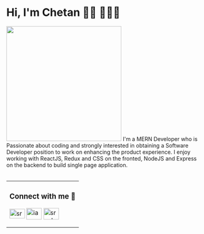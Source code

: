 # Hi, I'm Chetan 👋🏾 👩🏾‍💻

 <img src="https://i.ibb.co/fp0JM0G/123git.png" height="300px" >
I'm a MERN Developer who is Passionate about coding and strongly interested in obtaining a Software Developer position to work on enhancing the product experience. I enjoy working with ReactJS, Redux and CSS on the fronted, NodeJS and Express on the backend to build single page application.

<br/>
<br/>


<table>
 <tr>
  <td><h3 align="left">Connect with me 🙂</h3>
<p align="left">
 
<a href="https://www.linkedin.com/in/profileofchetan/" target="blank"><img align="center" src="https://raw.githubusercontent.com/rahuldkjain/github-profile-readme-generator/master/src/images/icons/Social/linked-in-alt.svg" alt="sreekaran1704" height="25" width="40" /></a>
<a href="https://www.instagram.com/pwr_chetan/" target="blank"><img align="center" src="https://raw.githubusercontent.com/rahuldkjain/github-profile-readme-generator/master/src/images/icons/Social/instagram.svg" alt="iam_sreekaran" height="30" width="40" /></a>
<a href="https://leetcode.com/devchetan/" target="blank"><img align="center" src="https://i.ibb.co/dp7hxRN/icons8-level-up-your-coding-skills-and-quickly-land-a-job-48.png" alt="sreekaran1704" height="30" width="40" /></a>
   </p></td>
 </tr>
 </table>
